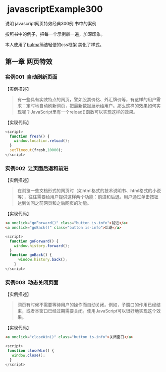 #  javascriptExample300
说明
javascript网页特效经典300例 书中的案例

按照书中的例子，把每一个示例敲一遍，加深印象。

本人使用了[bulma](https://github.com/jgthms/bulma "bulma")简洁轻便的css框架 美化了样式。

## 第一章 网页特效
### 实例001  自动刷新页面

【实例描述】
> 有一些具有实效特点的网页，譬如股票价格、外汇牌价等，有这样的用户需求：定时地自动刷新网页，把最新数据展示给用户。那么这样的效果如何实现呢？JavaScript里有一个reload()函数可以实现这样的效果。

【实现代码】
```javascript
<script>
  function fresh() {
    window.location.reload();
  }
  setTimeout(fresh,10000);
</script>
```
### 实例002  让页面后退和前进

【实例描述】
> 在浏览一些文档形式的网页时（如html格式的技术说明书、html格式的小说等），往往需要给用户提供这样两个功能：前进和后退。用户通过单击按钮达到访问之前网页和之后网页的功能。

【实现代码】
```html
<a onclick="goForward()" class="button is-info">前进</a>
<a onclick="goBack()" class="button is-info">后退</a>
```
```javascript
<script>
  function goForward() {
    window.history.forward();
  }
  function goBack() {
      window.history.back();
    }
</script>
```
### 实例003  动态关闭页面

【实例描述】
> 网页有时候不需要等待用户的操作而自动关闭。例如，子窗口的作用已经结束，或者本窗口已经过期需要关闭。使用JavaScript可以很好地实现这个效果。

【实现代码】
```html
<a onclick="closeWin()" class="button is-info">关闭窗口</a>
```
```javascript
<script>
 function closeWin() {
   window.close();
  }
</script>
```
